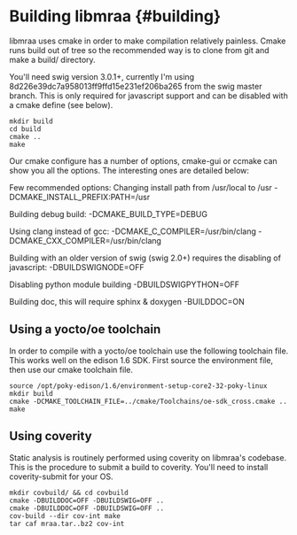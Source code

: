 Building libmraa                         {#building}
===============

libmraa uses cmake in order to make compilation relatively painless. Cmake runs
build out of tree so the recommended way is to clone from git and make a build/ directory.

You'll need swig version 3.0.1+, currently I'm using
8d226e39dc7a958013ff9ffd15e231ef206ba265 from the swig master branch. This is
only required for javascript support and can be disabled with a cmake define
(see below).

~~~~~~~~~~~~~{.sh}
mkdir build
cd build
cmake ..
make
~~~~~~~~~~~~~

Our cmake configure has a number of options, cmake-gui or ccmake can show you
all the options. The interesting ones are detailed below:

Few recommended options:
Changing install path from /usr/local to /usr
 -DCMAKE_INSTALL_PREFIX:PATH=/usr

Building debug build:
 -DCMAKE_BUILD_TYPE=DEBUG

Using clang instead of gcc:
 -DCMAKE_C_COMPILER=/usr/bin/clang -DCMAKE_CXX_COMPILER=/usr/bin/clang

Building with an older version of swig (swig 2.0+) requires the disabling of javascript:
 -DBUILDSWIGNODE=OFF

Disabling python module building
 -DBUILDSWIGPYTHON=OFF

Building doc, this will require sphinx & doxygen
 -BUILDDOC=ON

Using a yocto/oe toolchain
--------------------------

In order to compile with a yocto/oe toolchain use the following toolchain file.
This works well on the edison 1.6 SDK. First source the environment file, then
use our cmake toolchain file.

~~~~~~~~~~~~~{.sh}
source /opt/poky-edison/1.6/environment-setup-core2-32-poky-linux
mkdir build
cmake -DCMAKE_TOOLCHAIN_FILE=../cmake/Toolchains/oe-sdk_cross.cmake ..
make
~~~~~~~~~~~~~

Using coverity
--------------

Static analysis is routinely performed using coverity on libmraa's codebase.
This is the procedure to submit a build to coverity. You'll need to install
coverity-submit for your OS.

~~~~~~~~~~~~~{.sh}
mkdir covbuild/ && cd covbuild
cmake -DBUILDDOC=OFF -DBUILDSWIG=OFF ..
cmake -DBUILDDOC=OFF -DBUILDSWIG=OFF ..
cov-build --dir cov-int make
tar caf mraa.tar..bz2 cov-int
~~~~~~~~~~~~~
